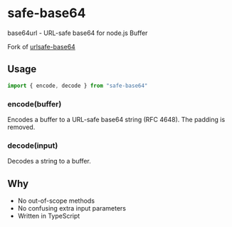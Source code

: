 # safe-base64

base64url - URL-safe base64 for node.js Buffer

Fork of [urlsafe-base64](https://github.com/RGBboy/urlsafe-base64)

## Usage

```typescript
import { encode, decode } from "safe-base64"
```

### encode(buffer)

Encodes a buffer to a URL-safe base64 string (RFC 4648). The padding is removed.

### decode(input)

Decodes a string to a buffer.

## Why

* No out-of-scope methods
* No confusing extra input parameters
* Written in TypeScript
